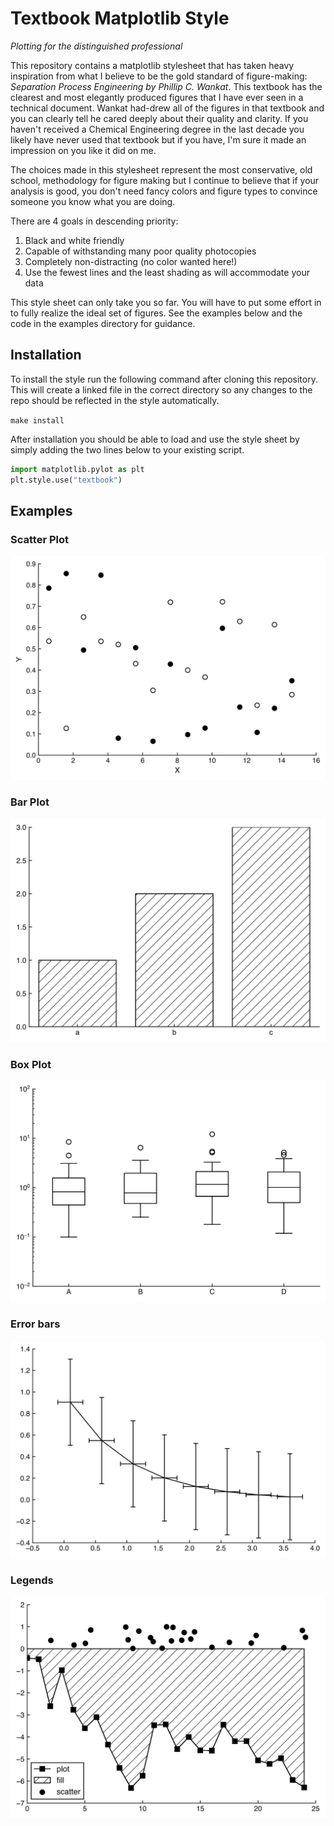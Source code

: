 # Textbook Matplotlib Style

*Plotting for the distinguished professional*

This repository contains a matplotlib stylesheet that has taken heavy inspiration from what I believe to be the gold standard of figure-making: *Separation Process Engineering by Phillip C. Wankat*. This textbook has the clearest and most elegantly produced figures that I have ever seen in a technical document. Wankat had-drew all of the figures in that textbook and you can clearly tell he cared deeply about their quality and clarity. If you haven't received a Chemical Engineering degree in the last decade you likely have never used that textbook but if you have, I'm sure it made an impression on you like it did on me.

The choices made in this stylesheet represent the most conservative, old school, methodology for figure making but I continue to believe that if your analysis is good, you don't need fancy colors and figure types to convince someone you know what you are doing.

There are 4 goals in descending priority:

1. Black and white friendly
2. Capable of withstanding many poor quality photocopies
3. Completely non-distracting (no color wanted here!)
4. Use the fewest lines and the least shading as will accommodate your data

This style sheet can only take you so far. You will have to put some effort in to fully realize the ideal set of figures. See the examples below and the code in the examples directory for guidance.

## Installation

To install the style run the following command after cloning this repository. This will create a linked file in the correct directory so any changes to the repo should be reflected in the style automatically.

`make install`

After installation you should be able to load and use the style sheet by simply adding the two lines below to your existing script.

```python
import matplotlib.pylot as plt
plt.style.use("textbook")
```

## Examples
### Scatter Plot

![Scatter Plot](examples/exports/scatter.svg)



### Bar Plot

![Bar Plot](examples/exports/bar.svg)

### Box Plot

![Box Plot](examples/exports/boxplot.svg)

### Error bars

![Error Bars](examples/exports/errorbars.svg)

### Legends

![Legends](examples/exports/legends.svg)
